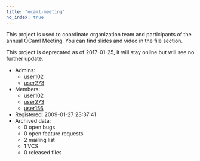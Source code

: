 ```yaml
---
title: "ocaml-meeting"
no_index: true
---
```


This project is used to coordinate organization team and participants of the annual OCaml Meeting. You can find slides and video in the file section.

This project is deprecated as of 2017-01-25, it will stay online but will see no further update.


* Admins:
  * [user102](/users/user102)
  * [user273](/users/user273)
* Members:
  * [user102](/users/user102)
  * [user273](/users/user273)
  * [user156](/users/user156)
* Registered: 2009-01-27 23:37:41
* Archived data:
  * 0 open bugs
  * 0 open feature requests
  * 2 mailing list
  * 1 VCS
  * 0 released files
